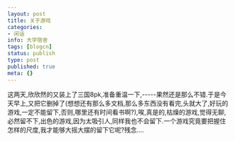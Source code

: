 ```yaml
---
layout: post
title: 关于游戏
categories:
- 闲话
info: 大学宿舍
tags: [blogcn]
status: publish
type: post
published: true
meta: {}
---
```

这两天,欣欣然的又装上了三国8pk,准备重温一下,-----果然还是那么不错.于是今天早上,又把它删掉了(想想还有那么多文档,那么多东西没有看完,头就大了,好玩的游戏,一定不能留下,否则,哪里还有时间看书啊?),唉,真是的,枯燥的游戏,觉得无聊,必然留不下,出色的游戏,因为太吸引人,同样我也不会留下.一个游戏究竟要把握住怎样的尺度,我才能够大摇大摆的留下它呢?残念....
